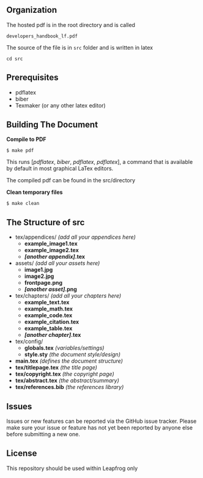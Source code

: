 ## Organization

The hosted pdf is in the root directory and is called

`developers_handbook_lf.pdf`

The source of the file is in `src` folder and is written in latex

`cd src`

## Prerequisites

* pdflatex
* biber
* Texmaker (or any other latex editor)

## Building The Document

**Compile to PDF**

`$ make pdf`

This runs [*pdflatex*, *biber*, *pdflatex*, *pdflatex*], a command that is available by default in most graphical LaTex editors.

The compiled pdf can be found in the src/directory

**Clean temporary files**

`$ make clean`

## The Structure of src

* tex/appendices/ *(add all your appendices here)*
    * **example_image1.tex**
    * **example_image2.tex**
    * ***[another appendix]*.tex**
* assets/ *(add all your assets here)*
    * **image1.jpg**
    * **image2.jpg**
    * **frontpage.png**
    * ***[another asset]*.png**
* tex/chapters/ *(add all your chapters here)*
    * **example_text.tex**
    * **example_math.tex**
    * **example_code.tex**
    * **example_citation.tex**
    * **example_table.tex**
    * ***[another chapter]*.tex**
* tex/config/
    * **globals.tex** *(variables/settings)*
    * **style.sty** *(the document style/design)*
* **main.tex** *(defines the document structure)*
* **tex/titlepage.tex** *(the title page)*
* **tex/copyright.tex** *(the copyright page)*
* **tex/abstract.tex** *(the abstract/summary)*
* **tex/references.bib** *(the references library)*

## Issues

Issues or new features can be reported via the GitHub issue tracker. Please make sure your issue or feature has not yet been reported by anyone else before submitting a new one.

## License

This repository should be used within Leapfrog only
